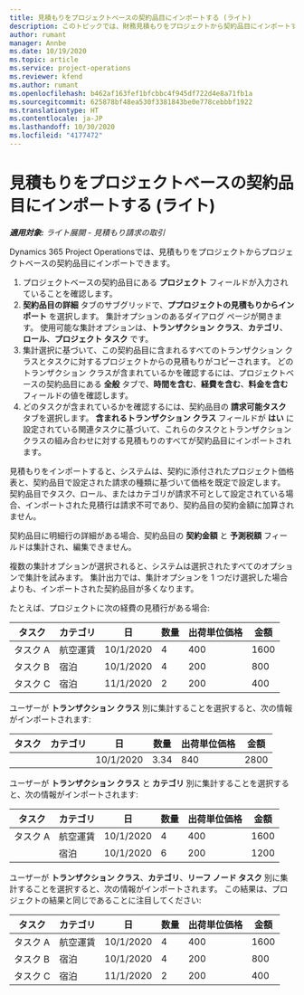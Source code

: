 ```yaml
---
title: 見積もりをプロジェクトベースの契約品目にインポートする (ライト)
description: このトピックでは、財務見積もりをプロジェクトから契約品目にインポートする方法について説明します。
author: rumant
manager: Annbe
ms.date: 10/19/2020
ms.topic: article
ms.service: project-operations
ms.reviewer: kfend
ms.author: rumant
ms.openlocfilehash: b462af163fef1bfcbbc4f945df722d4e8a71fb1a
ms.sourcegitcommit: 625878bf48ea530f3381843be0e778cebbbf1922
ms.translationtype: HT
ms.contentlocale: ja-JP
ms.lasthandoff: 10/30/2020
ms.locfileid: "4177472"
---
```

# <a name="import-an-estimate-to-a-project-based-contract-line---lite"></a>見積もりをプロジェクトベースの契約品目にインポートする (ライト)

_**適用対象:** ライト展開 - 見積もり請求の取引_

Dynamics 365 Project Operationsでは、見積もりをプロジェクトからプロジェクトベースの契約品目にインポートできます。

1. プロジェクトベースの契約品目にある **プロジェクト** フィールドが入力されていることを確認します。
2. **契約品目の詳細** タブのサブグリッドで、**ププロジェクトの見積もりからインポート** を選択します。 集計オプションのあるダイアログ ページが開きます。 使用可能な集計オプションは、**トランザクション クラス**、**カテゴリ**、**ロール**、**プロジェクト タスク** です。
3. 集計選択に基づいて、この契約品目に含まれるすべてのトランザクション クラスとタスクに対するプロジェクトからの見積もりがコピーされます。 どのトランザクション クラスが含まれているかを確認するには、プロジェクトベースの契約品目にある **全般** タブで、**時間を含む**、**経費を含む**、**料金を含む** フィールドの値を確認します。 
4. どのタスクが含まれているかを確認するには、契約品目の **請求可能タスク** タブを選択します。 **含まれるトランザクション クラス** フィールドが **はい** に設定されている関連タスクに基づいて、これらのタスクとトランザクション クラスの組み合わせに対する見積もりのすべてが契約品目にインポートされます。

見積もりをインポートすると、システムは、契約に添付されたプロジェクト価格表と、契約品目で設定された請求の種類に基づいて価格を既定で設定します。 契約品目でタスク、ロール、またはカテゴリが請求不可として設定されている場合、インポートされた見積行は請求不可であり、契約品目の契約金額に加算されません。

契約品目に明細行の詳細がある場合、契約品目の **契約金額** と **予測税額** フィールドは集計され、編集できません。

複数の集計オプションが選択されると、システムは選択されたすべてのオプションで集計を試みます。 集計出力では、集計オプションを 1 つだけ選択した場合よりも、インポートされた契約品目が多くなります。

たとえば、プロジェクトに次の経費の見積行がある場合:

| タスク​ | カテゴリ | 日 | 数量 | 出荷単位価格 | 金額 |
| --- | --- | --- | --- | --- | --- |
| タスク A | 航空運賃 | 10/1/2020 | 4 | 400 | 1600 |
| タスク B | 宿泊 | 10/1/2020 | 4 | 200 | 800 |
| タスク C | 宿泊 | 11/1/2020 | 2 | 200 | 400 |

ユーザーが **トランザクション クラス** 別に集計することを選択すると、次の情報がインポートされます:

| タスク​ | カテゴリ | 日 | 数量 | 出荷単位価格 | 金額 |
| --- | --- | --- | --- | --- | --- |
| &nbsp; | &nbsp; | 10/1/2020 | 3.34 | 840 | 2800 |

ユーザーが **トランザクション クラス** と **カテゴリ** 別に集計することを選択すると、次の情報がインポートされます:

| タスク​ | カテゴリ | 日 | 数量 | 出荷単位価格 | 金額 |
| --- | --- | --- | --- | --- | --- |
| タスク A | 航空運賃 | 10/1/2020 | 4 | 400 | 1600 |
| &nbsp;| 宿泊 | 10/1/2020 | 6 | 200 | 1200 |

ユーザーが **トランザクション クラス**、**カテゴリ**、**リーフ ノード タスク** 別に集計することを選択すると、次の情報がインポートされます。 この結果は、プロジェクトの結果と同じであることに注目してください:

| タスク​ | カテゴリ | 日 | 数量 | 出荷単位価格 | 金額 |
| --- | --- | --- | --- | --- | --- |
| タスク A | 航空運賃 | 10/1/2020 | 4 | 400 | 1600 |
| タスク B | 宿泊 | 10/1/2020 | 4 | 200 | 800 |
| タスク C | 宿泊 | 11/1/2020 | 2 | 200 | 400 |
